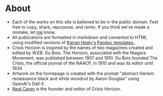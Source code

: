 # About

* Each of the works on this site is believed to be in the public domain. Feel free to copy, share, repurpose, and remix. If you think we've made a mistake, let [me](neal.caren@unc.edu) know.
* All publications are formatted in markdown and converted to HTML using modified versions of [Kieran Healy's](https://kieranhealy.org) [Pandoc templates.](https://github.com/kjhealy/pandoc-templates).
* <span class="small-caps">Crisis Horizon</span> is inspired by the names of two magazines created and edited by W.EB. Du Bois. The Horizon, associated with the Niagara Movement, was published between 1907 and 1910. Du Bois founded The Crisis, the official journal of the NAACP, in 1910 and was its editor until 1934.
* Artwork on the homepage is created with the prompt "abstract Harlem renaissance black and white woodcut by Aaron Douglas" using OpenAI's Dall-E.
* [Neal Caren](https://nealcaren.org) is the founder and editor of <span class="small-caps">Crisis Horizon</span>. 